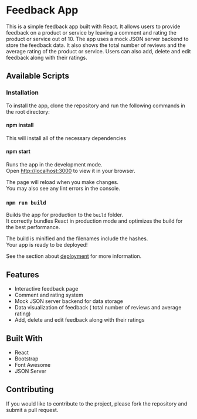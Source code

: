 # Feedback App

This is a simple feedback app built with React. It allows users to provide feedback on a product or service by leaving a comment and rating the product or service out of 10. The app uses a mock JSON server backend to store the feedback data. It also shows the total number of reviews and the average rating of the product or service. Users can also add, delete and edit feedback along with their ratings.

## Available Scripts

### Installation

To install the app, clone the repository and run the following commands in the root directory:

#### npm install

This will install all of the necessary dependencies 

#### npm start

Runs the app in the development mode.\
Open [http://localhost:3000](http://localhost:3000) to view it in your browser.

The page will reload when you make changes.\
You may also see any lint errors in the console.

### `npm run build`

Builds the app for production to the `build` folder.\
It correctly bundles React in production mode and optimizes the build for the best performance.

The build is minified and the filenames include the hashes.\
Your app is ready to be deployed!

See the section about [deployment](https://facebook.github.io/create-react-app/docs/deployment) for more information.

## Features
* Interactive feedback page
* Comment and rating system
* Mock JSON server backend for data storage
* Data visualization of feedback ( total number of reviews and average rating)
* Add, delete and edit feedback along with their ratings

## Built With
* React
* Bootstrap
* Font Awesome
* JSON Server

## Contributing

If you would like to contribute to the project, please fork the repository and submit a pull request.
